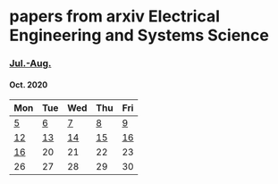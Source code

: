 # papers from arxiv Electrical Engineering and Systems Science

### [Jul.-Aug.](2020.md)



#### Oct. 2020
| Mon                           | Tue                           | Wed                           | Thu                           | Fri                           |
| ----------------------------- | ----------------------------- | ----------------------------- | ----------------------------- | ----------------------------- |
[5](2020/202010/20201005.md) | [6](2020/202010/20201006.md) | [7](2020/202010/20201007.md) | [8](2020/202010/20201008.md) | [9](2020/202010/20201009.md) |
[12](2020/202010/20201012.md) | [13](2020/202010/20201013.md) | [14](2020/202010/20201014.md) | [15](2020/202010/20201015.md)  | [16](2020/202010/20201016.md)  |
[16](2020/202010/20201014.md) | 20 | 21 | 22 | 23 |
26 | 27 | 28 | 29 | 30 |
